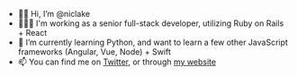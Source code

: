 - 👋🏻 Hi, I’m @niclake
- 👷🏻‍♂️ I'm working as a senior full-stack developer, utilizing Ruby on Rails + React
- 🌱 I’m currently learning Python, and want to learn a few other JavaScript frameworks (Angular, Vue, Node) + Swift
- 📫 You can find me on [Twitter](https://twitter.com/niclake), or through [my website](http://niclake.me)
